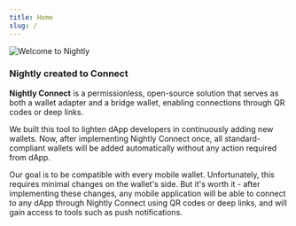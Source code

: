 ```yaml
---
title: Home
slug: /
---
```


![Welcome to Nightly](../static/img/connect_landing_narrow.png)

### Nightly created to Connect

**Nightly Connect** is a permissionless, open-source solution that serves as both a wallet adapter and a bridge wallet, enabling connections through QR codes or deep links.

We built this tool to lighten dApp developers in continuously adding new wallets. Now, after implementing Nightly Connect once, all standard-compliant wallets will be added automatically without any action required from dApp.

Our goal is to be compatible with every mobile wallet. Unfortunately, this requires minimal changes on the wallet's side. But it's worth it - after implementing these changes, any mobile application will be able to connect to any dApp through Nightly Connect using QR codes or deep links, and will gain access to tools such as push notifications.
